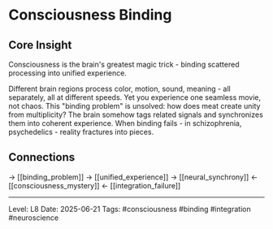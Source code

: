# Consciousness Binding

## Core Insight
Consciousness is the brain's greatest magic trick - binding scattered processing into unified experience.

Different brain regions process color, motion, sound, meaning - all separately, all at different speeds. Yet you experience one seamless movie, not chaos. This "binding problem" is unsolved: how does meat create unity from multiplicity? The brain somehow tags related signals and synchronizes them into coherent experience. When binding fails - in schizophrenia, psychedelics - reality fractures into pieces.

## Connections
→ [[binding_problem]]
→ [[unified_experience]]
→ [[neural_synchrony]]
← [[consciousness_mystery]]
← [[integration_failure]]

---
Level: L8
Date: 2025-06-21
Tags: #consciousness #binding #integration #neuroscience